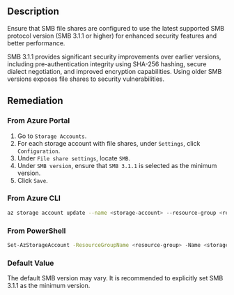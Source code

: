 ## Description

Ensure that SMB file shares are configured to use the latest supported SMB protocol version (SMB 3.1.1 or higher) for enhanced security features and better performance.

SMB 3.1.1 provides significant security improvements over earlier versions, including pre-authentication integrity using SHA-256 hashing, secure dialect negotiation, and improved encryption capabilities. Using older SMB versions exposes file shares to security vulnerabilities.

## Remediation

### From Azure Portal

1. Go to `Storage Accounts`.
2. For each storage account with file shares, under `Settings`, click `Configuration`.
3. Under `File share settings`, locate `SMB`.
4. Under `SMB version`, ensure that `SMB 3.1.1` is selected as the minimum version.
5. Click `Save`.

### From Azure CLI

```bash
az storage account update --name <storage-account> --resource-group <resource-group> --min-tls-version SMB3.1.1
```

### From PowerShell

```bash
Set-AzStorageAccount -ResourceGroupName <resource-group> -Name <storage-account> -MinimumTlsVersion SMB3_1_1
```

### Default Value

The default SMB version may vary. It is recommended to explicitly set SMB 3.1.1 as the minimum version.

